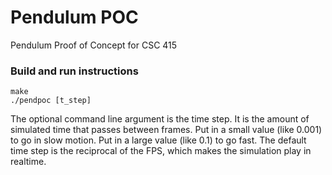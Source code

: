 # Pendulum POC

Pendulum Proof of Concept for CSC 415

### Build and run instructions
```
make
./pendpoc [t_step]
```

The optional command line argument is the time step. It is the amount of simulated time that passes between frames. Put in a small value (like 0.001) to go in slow motion. Put in a large value (like 0.1) to go fast. The default time step is the reciprocal of the FPS, which makes the simulation play in realtime.
